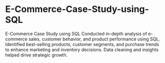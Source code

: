 # E-Commerce-Case-Study-using-SQL
E-Commerce Case Study using SQL Conducted in-depth analysis of e-commerce sales, customer behavior, and product performance using SQL. Identified best-selling products, customer segments, and purchase trends to enhance marketing and inventory decisions. Data cleaning and insights helped drive strategic growth.
